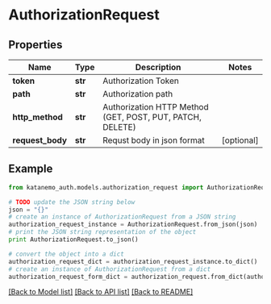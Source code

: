 # AuthorizationRequest


## Properties
Name | Type | Description | Notes
------------ | ------------- | ------------- | -------------
**token** | **str** | Authorization Token | 
**path** | **str** | Authorization path | 
**http_method** | **str** | Authorization HTTP Method (GET, POST, PUT, PATCH, DELETE) | 
**request_body** | **str** | Requst body in json format | [optional] 

## Example

```python
from katanemo_auth.models.authorization_request import AuthorizationRequest

# TODO update the JSON string below
json = "{}"
# create an instance of AuthorizationRequest from a JSON string
authorization_request_instance = AuthorizationRequest.from_json(json)
# print the JSON string representation of the object
print AuthorizationRequest.to_json()

# convert the object into a dict
authorization_request_dict = authorization_request_instance.to_dict()
# create an instance of AuthorizationRequest from a dict
authorization_request_form_dict = authorization_request.from_dict(authorization_request_dict)
```
[[Back to Model list]](../README.md#documentation-for-models) [[Back to API list]](../README.md#documentation-for-api-endpoints) [[Back to README]](../README.md)


